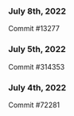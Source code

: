 ### July 8th, 2022

Commit #13277

### July 5th, 2022

Commit #314353


### July 4th, 2022

Commit #72281
